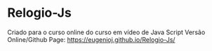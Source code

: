 # Relogio-Js
 Criado para o curso online do curso em vídeo de Java Script
Versão Online/Github Page: https://eugenioj.github.io/Relogio-Js/
